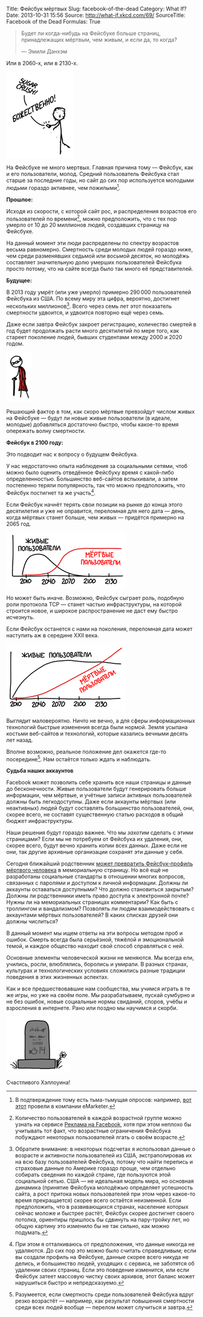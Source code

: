 Title: Фейсбук мёртвых
Slug: facebook-of-the-dead
Category: What If?
Date: 2013-10-31 15:56
Source: http://what-if.xkcd.com/69/
SourceTitle: Facebook of the Dead
Formulas: True

> Будет ли когда-нибудь на Фейсбуке больше страниц, принадлежащих мёртвым, чем живым, и если да, то когда?
> 
> — Эмили Данхэм

Или в 2060-х, или в 2130-х.

![](/uploads/069-facebook-of-the-dead/facebook_zombie_ru.png "— Наденьте наушники! — Не могу. Уши отвалились.")

На Фейсбуке не много мертвых. Главная причина тому — Фейсбук, как и его пользователи, молод. Средний пользователь Фейсбука стал старше за последние годы, но сайт до сих пор используется молодыми людьми гораздо активнее, чем пожилыми[^1].

**Прошлое:**

Исходя из скорости, с которой сайт рос, и распределения возрастов его пользователей по времени[^2], можно предположить, что с тех пор умерло от 10 до 20 миллионов людей, создавших страницу на Фейсбуке.

На данный момент эти люди распределены по спектру возрастов весьма равномерно. Смертность среди молодых людей гораздо ниже, чем среди разменявших седьмой или восьмой десяток, но молодёжь составляет значительную долю умерших пользователей Фейсбука просто потому, что на сайте всегда было так много её представителей.

**Будущее:**

В 2013 году умрёт (или уже умерло) примерно 290&thinsp;000 пользователей Фейсбука из США. По всему миру эта цифра, вероятно, достигнет нескольких миллионов[^3]. Всего через семь лет этот показатель смертности удвоится, и удвоится повторно ещё через семь.

Даже если завтра Фейсбук закроет регистрацию, количество смертей в год будет продолжать расти много десятилетий по мере того, как стареет поколение людей, бывших студентами между 2000 и 2020 годом.

![](/uploads/069-facebook-of-the-dead/facebook_cory.png "Пожилой Кори Доктороу пришёл на косплей в том, что, по мнению будущего, он носил в прошлом.")

Решающий фактор в том, как скоро мёртвые превзойдут числом живых на Фейсбуке — будут ли новые живые пользователи (в идеале, молодые) добавляться достаточно быстро, чтобы какое-то время опережать волну смертности.

**Фейсбук в 2100 году:**

Это подводит нас к вопросу о будущем Фейсбука.

У нас недостаточно опыта наблюдения за социальными сетями, чтоб можно было оценить отведённое Фейсбуку время с какой-либо определенностью. Большинство веб-сайтов вспыхивали, а затем постепенно теряли популярность, так что можно предположить, что Фейсбук постигнет та же участь[^4].

Если Фейсбук начнёт терять свои позиции на рынке до конца этого десятилетия и уже не оправится, переломная для него дата — день, когда мёртвых станет больше, чем живых — придётся примерно на 2065 год.

![](/uploads/069-facebook-of-the-dead/facebook_early_ru.png "")

Но может быть иначе. Возможно, Фейсбук сыграет роль, подобную роли протокола TCP — станет частью инфраструктуры, на которой строится новое, и широкое распространение не даст ему быстро исчезнуть.

Если Фейсбук останется с нами на поколения, переломная дата может наступить аж в середине XXII века.

![](/uploads/069-facebook-of-the-dead/facebook_late_ru.png "")

Выглядит маловероятно. Ничто не вечно, а для сферы информационных технологий быстрые изменения всегда были нормой. Земля усыпана костьми веб-сайтов и технологий, которые казались вечными десять лет назад.

Вполне возможно, реальное положение дел окажется где-то посередине[^5]. Нам остаётся только ждать и наблюдать.

**Судьба наших аккаунтов**

Facebook может позволить себе хранить все наши страницы и данные до бесконечности. Живые пользователи будут генерировать больше информации, чем мёртвые, и учётные записи активных пользователей должны быть легкодоступны. Даже если аккаунты мёртвых (или неактивных) людей будут составлять большинство пользователей, они, скорее всего, не составят существенную статью расходов в общий бюджет инфраструктуры.

Наши решения будут гораздо важнее. Что мы _захотим_ сделать с этими страницами? Если мы не потребуем от Фейсбука их удаления, они, скорее всего, будут вечно хранить копии всех данных. Даже если не они, так другие архивные организации сохранят эти данные у себя.

Сегодня ближайший родственник [может превратить Фейсбук-профиль мёртвого человека](https://www.facebook.com/help/contact/305593649477238) в мемориальную страницу. Но всё ещё не разработаны социальные стандарты в отношении многих вопросов, связанных с паролями и доступом к личной информации. Должны ли аккаунты оставаться доступными? Что должно становиться закрытым? Должны ли родственники иметь право доступа к электронной почте? Нужны ли на мемориальных страницах комментарии? Как быть с троллингом и вандализмом? Позволять ли людям взаимодействовать с аккаунтами мёртвых пользователей? В каких списках друзей они должны числиться?

В данный момент мы ищем ответы на эти вопросы методом проб и ошибок. Смерть всегда была серьёзной, тяжёлой и эмоциональной темой, и каждое общество находит свой способ справляться с ней.

Основные элементы человеческой жизни не меняются. Мы всегда ели, учились, росли, влюблялись, боролись и умирали. В разных странах, культурах и технологических условиях сложились разные традиции поведения в этих жизненных аспектах.

Как и все предшествовавшие нам сообщества, мы учимся играть в те же игры, но уже на своём поле. Мы разрабатываем, пускай сумбурно и не без ошибок, новые социальные нормы свиданий, споров, учёбы и взросления в интернете. Рано или поздно мы научимся и скорби.

![](/uploads/069-facebook-of-the-dead/facebook_grave.png "★★☆☆☆")

Счастливого Хэллоуина!

[^1]: В подтверждение тому есть тьма-тьмущая опросов: например, [вот этот](http://www.emarketer.com/Article/Twitter-Use-Drives-Up-LinkedIn-Stalls-UK/1009796) провели в компании eMarketer.
[^2]: Количество пользователей в каждой возрастной группе можно узнать на сервисе [Реклама на Facebook](https://www.facebook.com/ads/create), хотя при этом неплохо бы учитывать тот факт, что возрастные ограничения Фейсбука побуждают некоторых пользователей лгать о своём возрасте.
[^3]: Обратите внимание: в некоторых подсчетах я использовал данные о возрасте и активности пользователей из США, экстраполировав их на всю базу пользователей Фейсбука, потому что найти перепись и страховые данные по Америке гораздо проще, чем отдельно собирать сведения по каждой стране, где пользуются этой социальной сетью. США — не идеальная модель мира, но основная динамика (принятие Фейсбука молодёжью определяет успешность сайта, а рост притока новых пользователей при этом через какое-то время прекращается) скорее всего остаётся неизменной. Если предположить, что в развивающихся странах, население которых сейчас моложе и быстрее растёт, Фейсбук скорее достигнет своего потолка, ориентиры пришлось бы сдвинуть на пару-тройку лет, но общую картину это изменило бы не так сильно, как можно подумать.
[^4]: При этом я отталкиваюсь от предположения, что данные никогда не удаляются. До сих пор это можно было считать справедливым; если вы создали профиль на Фейсбуке, данные скорее всего никуда не делись, и большинство людей, уходящих с сервиса, не заботятся об удалении своих страниц. Если это поведение изменится, или если Фейсбук затеет массовую чистку своих архивов, этот баланс может нарушиться быстро и непредсказуемо.
[^5]: Разумеется, если смертность среди пользователей Фейсбука вдруг резко возрастёт — например, как результат повышения смертности среди всех людей вообще — перелом может случиться и завтра.
